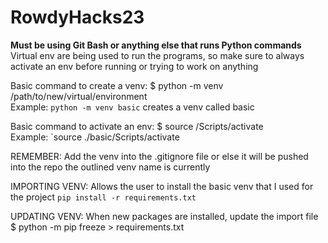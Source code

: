 # RowdyHacks23

**Must be using Git Bash or anything else that runs Python commands**  
Virtual env are being used to run the programs, so make sure to always activate an env before running or trying to work on anything

Basic command to create a venv: $ python -m venv /path/to/new/virtual/environment  
Example: `python -m venv basic` creates a venv called basic

Basic command to activate an env: $ source /Scripts/activate  
Example: `source ./basic/Scripts/activate

REMEMBER: Add the venv into the .gitignore file or else it will be pushed into the repo the outlined venv name is currently

IMPORTING VENV: Allows the user to install the basic venv that I used for the project `pip install -r requirements.txt`

UPDATING VENV: When new packages are installed, update the import file $ python -m pip freeze > requirements.txt
